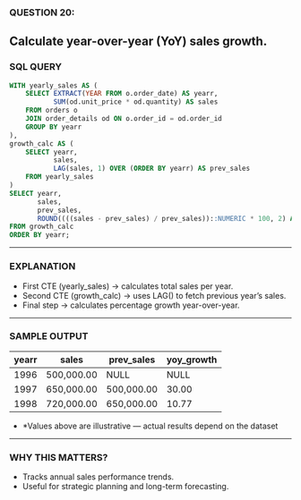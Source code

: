 ### QUESTION 20:
Calculate year-over-year (YoY) sales growth.
---
### SQL QUERY
```sql
WITH yearly_sales AS (
    SELECT EXTRACT(YEAR FROM o.order_date) AS yearr,
           SUM(od.unit_price * od.quantity) AS sales
    FROM orders o
    JOIN order_details od ON o.order_id = od.order_id
    GROUP BY yearr
),
growth_calc AS (
    SELECT yearr,
           sales,
           LAG(sales, 1) OVER (ORDER BY yearr) AS prev_sales
    FROM yearly_sales
)
SELECT yearr,
       sales,
       prev_sales,
       ROUND((((sales - prev_sales) / prev_sales))::NUMERIC * 100, 2) AS yoy_growth
FROM growth_calc
ORDER BY yearr;
```
---

### EXPLANATION
- First CTE (yearly_sales) → calculates total sales per year.
- Second CTE (growth_calc) → uses LAG() to fetch previous year’s sales.
- Final step → calculates percentage growth year-over-year.
---

### SAMPLE OUTPUT
| yearr | sales      | prev_sales | yoy_growth |
| ----- | ---------- | ---------- | ---------- |
| 1996  | 500,000.00 | NULL       | NULL       |
| 1997  | 650,000.00 | 500,000.00 | 30.00      |
| 1998  | 720,000.00 | 650,000.00 | 10.77      |

- *Values above are illustrative — actual results depend on the dataset
---
### WHY THIS MATTERS?
- Tracks annual sales performance trends.
- Useful for strategic planning and long-term forecasting.